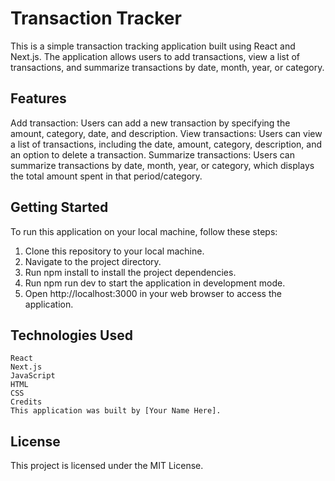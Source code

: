 # Transaction Tracker

This is a simple transaction tracking application built using React and Next.js. The application allows users to add transactions, view a list of transactions, and summarize transactions by date, month, year, or category.

## Features
Add transaction: Users can add a new transaction by specifying the amount, category, date, and description.
View transactions: Users can view a list of transactions, including the date, amount, category, description, and an option to delete a transaction.
Summarize transactions: Users can summarize transactions by date, month, year, or category, which displays the total amount spent in that period/category.

## Getting Started
To run this application on your local machine, follow these steps:

1. Clone this repository to your local machine.
2. Navigate to the project directory.
3. Run npm install to install the project dependencies.
4. Run npm run dev to start the application in development mode.
5. Open http://localhost:3000 in your web browser to access the application.

## Technologies Used
    React
    Next.js
    JavaScript
    HTML
    CSS
    Credits
    This application was built by [Your Name Here].

## License
This project is licensed under the MIT License.